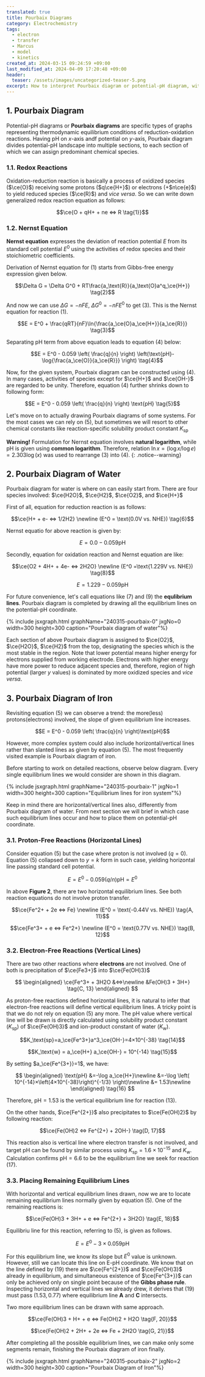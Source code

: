 ```yaml
---
translated: true
title: Pourbaix Diagrams
category: Electrochemistry
tags:
  - electron
  - transfer
  - Marcus
  - model
  - kinetics
created_at: 2024-03-15 09:24:59 +09:00
last_modified_at: 2024-04-09 17:20:48 +09:00
header:
  teaser: /assets/images/uncategorized-teaser-5.png
excerpt: How to interpret Pourbaix diagram or potential-pH diagram, with step-by-step instruction to draw ones for water and iron system.
---
```


## 1. Pourbaix Diagram

Potential-pH diagrams or **Pourbaix diagrams** are specific types of graphs representing thermodynamic equilibrium conditions of reduction-oxidation reactions.  Having pH on $x$-axis andf potential on $y$-axis, Pourbaix diagram divides potential-pH landscape into multiple sections, to each section of which we can assign predominant chemical species.

### 1.1. Redox Reactions

Oxidation-reduction reaction is basically a process of oxidized species ($\ce{O}$) receiving some protons ($q\ce{H+}$) or electrons (+$n\ce{e}$) to yield reduced species ($\ce{R}$) and *vice versa*.  So we can write down generalized redox reaction equation as follows:

$$\ce{O + qH+ + ne <=> R \tag{1}}$$

### 1.2. Nernst Equation

**Nernst equation** expresses the deviation of reaction potential $E$ from its standard cell potential $E^0$ using the activities of redox species and their stoichiometric coefficients. 

Derivation of Nernst equation for $(1)$ starts from Gibbs-free energy expression given below.

$$\Delta G = \Delta G^0 + RT\frac{a_\text{R}}{a_\text{O}a^q_\ce{H+}} \tag{2}$$

And now we can use $\Delta G = -nFE$, $\Delta G^0 = -nFE^0$ to get $(3)$.  This is the Nernst equation for reaction $(1)$.

$$E = E^0 + \frac{qRT}{nF}\ln{\frac{a_\ce{O}a_\ce{H+}}{a_\ce{R}}} \tag{3}$$

Separating pH term from above equation leads to equation $(4)$ below:

$$E = E^0 - 0.059 \left( \frac{q}{n} \right) \left(\text{pH}-\log{\frac{a_\ce{O}}{a_\ce{R}}} \right) \tag{4}$$

Now, for the given system, Pourbaix diagram can be constructed using $(4)$.  In many cases, activities of species except for $\ce{H+}$ and $\ce{OH-}$ are regarded to be unity.  Therefore, equation $(4)$ further shrinks down to following form: 

$$E = E^0 - 0.059 \left( \frac{q}{n} \right) \text{pH} \tag{5}$$

Let's move on to actually drawing Pourbaix diagrams of some systems.  For the most cases we can rely on $(5)$, but sometimes we will resort to other chemical constants like reaction-specific solubility product constant $K_\text{sp}$

**Warning!**  Formulation for Nernst equation involves **natural logarithm**, while pH is given using **common logarithm**.  Therefore, relation $\ln{x} = (\log x/\log e) = 2.303\log(x)$ was used to rearrange $(3)$ into $(4)$.
{: .notice--warning}

## 2. Pourbaix Diagram of Water

Pourbaix diagram for water is where on can easily start from.  There are four species involved:  $\ce{H2O}$, $\ce{H2}$, $\ce{O2}$, and $\ce{H+}$

First of all, equation for reduction reaction is as follows:

$$\ce{H+ + e- <=> 1/2H2} \newline (E^0 = \text{0.0V vs. NHE}) \tag{6}$$

Nernst equatio for above reaction is given by:

$$E = 0.0 - 0.059\text{pH} \tag{7}$$

Secondly, equation for oxidation reaction and Nernst equation are like:

$$\ce{O2 + 4H+ + 4e- <=> 2H2O} \newline (E^0 =\text{1.229V vs. NHE}) \tag{8}$$

$$E = 1.229 - 0.059\text{pH} \tag{9}$$

For future convenience, let's call equations like $(7)$ and $(9)$ the **equlibrium lines**.  Pourbaix diagram is completed by drawing all the equilibrium lines on the potential-pH coordinate.

{% include jsxgraph.html graphName="240315-pourbaix-0" jxgNo=0 width=300 height=300 caption="Pourbaix diagram of water"%}

Each section of above Pourbaix diagram is assigned to $\ce{O2}$, $\ce{H2O}$, $\ce{H2}$ from the top, designating the species which is the most stable in the region. Note that lower potential means higher energy for electrons supplied from working electrode.  Electrons with higher energy have more power to reduce adjacent species and, therefore, region of high potential (larger $y$ values) is dominated by more oxidized species and *vice versa*.

## 3. Pourbaix Diagram of Iron

Revisiting equation $(5)$ we can observe a trend: the more(less) protons(electrons) involved, the slope of given equilibrium line increases.

$$E = E^0 - 0.059 \left( \frac{q}{n} \right)\text{pH}$$

However, more complex system could also include horizontal/vertical lines rather than slanted lines as given by equation $(5)$.  The most frequently visited example is Pourbaix diagram of iron.

Before starting to work on detailed reactions, observe below diagram.  Every single equilibrium lines we would consider are shown in this diagram.

{% include jsxgraph.html graphName="240315-pourbaix-1" jxgNo=1 width=300 height=300 caption="Equilibrium lines for iron system"%}

Keep in mind there are horizontal/vertical lines also, differently from Pourbaix diagram of water.  From next section we will brief in which case such equilibrium lines occur and how to place them on potential-pH coordinate.

### 3.1. Proton-Free Reactions (Horizontal Lines)

Consider equation $(5)$ but the case where proton is not involved ($q=0$).  Equation $(5)$ collapsed down to $y=k$ form in such case, yielding horizontal line passing standard cell potential.

$$E = E^0 - 0.059(q/n)\text{pH} \tag{9} = E^0$$

In above **Figure 2**, there are two horizontal equilibrium lines.  See both reaction equations do not involve proton transfer.

$$\ce{Fe^2+ + 2e <=> Fe} \newline (E^0 = \text{-0.44V vs. NHE}) \tag{A, 11}$$

$$\ce{Fe^3+ + e <=> Fe^2+} \newline (E^0 = \text{0.77V vs. NHE}) \tag{B, 12}$$

### 3.2. Electron-Free Reactions (Vertical Lines)

There are two other reactions where **electrons** are not involved.  One of both is precipitation of $\ce{Fe3+}$ into $\ce{Fe(OH)3}$

$$
\begin{aligned}
\ce{Fe^3+ + 3H2O &<=>\newline
&Fe(OH)3 + 3H+} \tag{C, 13}
\end{aligned}
$$

As proton-free reactions defined horizontal lines, it is natural to infer that electron-free reactions will define vertical equilibrium lines.  A tricky point is that we do not rely on equation $(5)$ any more.  The pH value where vertical line will be drawn is directly calculated using solubility product constant ($K_\text{sp}$) of $\ce{Fe(OH)3}$ and ion-product constant of water ($K_\text{w}$).

$$K_\text{sp}=a_\ce{Fe^3+}a^3_\ce{OH-}=4×10^{-38} \tag{14}$$

$$K_\text{w} = a_\ce{H+} a_\ce{OH-} = 10^{-14} \tag{15}$$


By setting $a_\ce{Fe^{3+}}=1$, we have:

$$
\begin{aligned}
\text{pH}
&=-\log a_\ce{H+}\newline
&=-\log \left( 10^{-14}×\left(4×10^{-38}\right)^{-1/3} \right)\newline
&= 1.53\newline
\end{aligned}
\tag{16}
$$

Therefore, $\text{pH} = 1.53$ is the vertical equilibrium line for reaction $(13)$.

On the other hands, $\ce{Fe^{2+}}$ also precipitates to $\ce{Fe(OH)2}$ by following reaction:

$$\ce{Fe(OH)2 <=> Fe^{2+} + 2OH-} \tag{D, 17}$$

This reaction also is vertical line where electron transfer is not involved, and target pH can be found by similar process using $K_\text{sp} = 1.6×10^{-15}$ and $K_\text{w}$.  Calculation confirms $\text{pH} = 6.6$ to be the equilibrium line we seek for reaction $(17)$.

### 3.3. Placing Remaining Equilibrium Lines

With horizontal and vertical equilibrium lines drawn, now we are to locate remaining equilibrium lines normally given by equation $(5)$.  One of the remaining reactions is:

$$\ce{Fe(OH)3 + 3H+ + e <=> Fe^{2+} + 3H2O} \tag{E, 18}$$

Equilibriu line for this reaction, referring to $(5)$, is given as follows.

$$E = E^0 - 3×0.059\text{pH} \tag{19}$$

For this equilibrium line, we know its slope but $E^0$ value is unknown.  However, still we can locate this line on E-pH coordinate.  We know that on the line defined by $(19)$ there are $\ce{Fe^{2+}}$ and $\ce{Fe(OH)3}$ already in equilibrium, and simultaneous existence of $\ce{Fe^{3+}}$ can only be achieved only on single point because of the **Gibbs phase rule**.  Inspecting horizontal and vertical lines we already drew, it derives that $(19)$ must pass $(1.53, 0.77)$ where equilibrium line **A** and **C** intersects.

Two more equilibrium lines can be drawn with same approach.

$$\ce{Fe(OH)3 + H+ + e <=> Fe(OH)2 + H2O \tag{F, 20}}$$

$$\ce{Fe(OH)2 + 2H+ + 2e <=> Fe + 2H2O \tag{G, 21}}$$

After completing all the possible equilibrium lines, we can make only some segments remain, finishing the Pourbaix diagram of iron finally.

{% include jsxgraph.html graphName="240315-pourbaix-2" jxgNo=2 width=300 height=300 caption="Pourbaix Diagram of Iron"%}